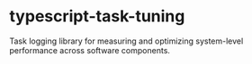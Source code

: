 # typescript-task-tuning
Task logging library for measuring and optimizing system-level performance across software components.
